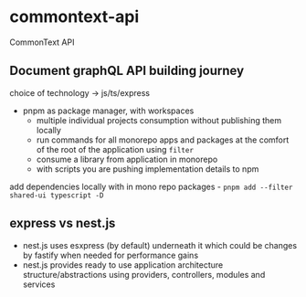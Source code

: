 # commontext-api

CommonText API


## Document graphQL API building journey

choice of technology -> js/ts/express

- pnpm as package manager, with workspaces
  - multiple individual projects consumption without publishing them locally
  - run commands for all monorepo apps and packages at the comfort of the root of the application using `filter`
  - consume a library from application in monorepo
  - with scripts you are pushing implementation details to npm

add dependencies locally with in mono repo packages - `pnpm add --filter shared-ui typescript -D`


## express vs nest.js

- nest.js uses esxpress (by default) underneath it which could be changes by fastify when needed for performance gains
- nest.js provides ready to use application architecture structure/abstractions using providers, controllers, modules and services
